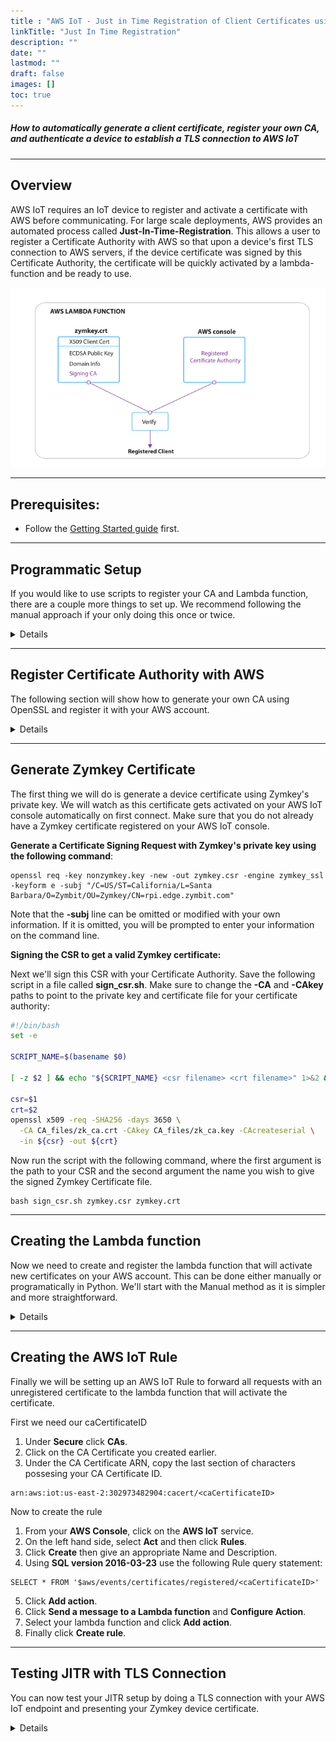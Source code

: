 ```yaml
---
title : "AWS IoT - Just in Time Registration of Client Certificates using Lambda functions"
linkTitle: "Just In Time Registration"
description: ""
date: ""
lastmod: ""
draft: false
images: []
toc: true
---
```


##### How to automatically generate a client certificate, register your own CA, and authenticate a device to establish a TLS connection to AWS IoT

---

## Overview

AWS IoT requires an IoT device to register and activate a certificate with AWS before communicating. For large scale deployments, AWS provides an automated process called **Just-In-Time-Registration**. This allows a user to register a Certificate Authority with AWS so that upon a device's first TLS connection to AWS servers, if the device certificate was signed by this Certificate Authority, the certificate will be quickly activated by a lambda-function and be ready to use.

![AWS-IoT-JITR-graphic-2](aws-iot-jitr.png)

---

## Prerequisites:

* Follow the [Getting Started guide](https://docs.zymbit.com/quickstart/getting-started/) first.

---

## Programmatic Setup

If you would like to use scripts to register your CA and Lambda function, there are a couple more things to set up. We recommend following the manual approach if your only doing this once or twice.

<details>

<summary>Details</summary>

<br>

Follow these instructions to set up the [boto3 module](http://boto3.readthedocs.io/en/latest/guide/quickstart.html) for Python:


The boto3 module authenticates with AWS based on a IAM Access ID and Secret Key. The boto3 tutorial will ask you to setup an IAM user, here are some instructions on how to do so:

1. From the **AWS console**, choose the **IAM service**.
2. Go to **Users** and select **Add User** 
3. Choose a **username** and check the **Programmatic access box**
4. For simplicity, choose **Attach existing policies directly** and select **AdministratorAccess**
5. If you wish to better manage your IAM credentials, feel free to customize your Access Policy.
6. Click **Review** and then **Create User**
7. **Save the Access ID and Secret Key** and **follow the boto3 guide**.

</details>

---

## Register Certificate Authority with AWS

The following section will show how to generate your own CA using OpenSSL and register it with your AWS account.

<details>

<summary>Details</summary>

<br>

### Create CA

**Copy the lines below into a script called mk_ca.sh.**
```bash 
#!/bin/bash
set -e
mkdir CA_files
cd CA_files

openssl ecparam -genkey -name prime256v1 -out zk_ca.key
OPENSSL_CONF=/etc/ssl/openssl.cnf openssl req \
  -x509 -new -SHA256 -nodes -key zk_ca.key \
  -days 3650 -out zk_ca.crt \
  -subj "/C=US/ST=California/L=Santa Barbara/O=Zymkey/CN=zymkey-verify.zymbit.com.dev"

cp zk_ca.crt zk_ca.pem
``` 
**You can then run the script in the command line by being in the same directory with the following command:**

	bash mk_ca.sh
**The script will create a directory called CA_files and a couple of files:**
	zk_ca.key: Private key for the created CA, will be supplied to OpenSSL for signing CSRs.
	zk_ca.pem: PEM formatted certificate for the CA
	zk_ca.crt: Same file as zk_ca.pem

---

### Register CA with AWS

**Manually**:

1. From the **AWS IoT console** select **Secure** then **CA** and then click **Register**
2. Click **register CA**
3. Follow the directions on the following screen to create a verification certificate.
4. When signing the verification certificate with your CA in **Step 4** run the following command:
		
		openssl x509 -req -in verificationCert.csr -CA CA_files/zk_ca.pem -CAkey CA_files/zk_ca.key -CAcreateserial -out verificationCert.crt -days 500 -sha256
	Note that if you a different CA and not the demo one we generated, to change the **-CA** and **-CAkey** paths appropriately.

5. Click **Select CA certificate** and point to the correct **.pem file**. If you use the OpenSSL generated SSL point to **CA_files/zk_ca.pem**
6. Click **Select verification certificate** and point to **verificationCert.crt** which was created in Step 4.
7. Select **Active CA certificate** and **Enable auto-registration of device certificates** 

---
**Programatically:**
The following python script will **automatically create a verification cert with a registration code** and **automatically active your Certificate Authority**. While it may look a bit intimidating, all you have to worry about is the **very last line**, where you can **change to point to your CA files**.

```python 
import OpenSSL
import boto3
import os

def gen_AWS_verification_csr(registrationCode):
	key = OpenSSL.crypto.PKey()
	key.generate_key(OpenSSL.crypto.TYPE_RSA, 2048)
	req = OpenSSL.crypto.X509Req()
	req.get_subject().CN = registrationCode
	req.set_pubkey(key)
	req.sign(key, "sha256")	
	return OpenSSL.crypto.dump_certificate_request(OpenSSL.crypto.FILETYPE_PEM, req)

def sign_CSR_with_CA(verification_csr, CA_cert_path, CA_key_path):
	ca_cert = OpenSSL.crypto.load_certificate(OpenSSL.crypto.FILETYPE_PEM, open(CA_cert_path).read())
	ca_key = OpenSSL.crypto.load_privatekey(OpenSSL.crypto.FILETYPE_PEM, open(CA_key_path).read())
	req = OpenSSL.crypto.load_certificate_request(OpenSSL.crypto.FILETYPE_PEM, verification_csr)
	cert = OpenSSL.crypto.X509()
	cert.set_subject(req.get_subject())
	cert.set_serial_number(1)
	cert.gmtime_adj_notBefore(0)
	cert.gmtime_adj_notAfter(24 * 60 * 60)
	cert.set_issuer(ca_cert.get_subject())
	cert.set_pubkey(req.get_pubkey())
	cert.sign(ca_key, "sha256")
	return OpenSSL.crypto.dump_certificate(OpenSSL.crypto.FILETYPE_PEM, cert)

def register_CA_AWS(CA_cert_path, CA_key_path):
	client = boto3.client('iot')
	
	response = client.get_registration_code()
	registration_key = response['registrationCode']
	
	verification_pem = gen_AWS_verification_csr(registrationCode=registration_key)
	verification_cert = sign_CSR_with_CA(verification_csr=verification_pem, CA_cert_path=CA_cert_path, CA_key_path=CA_key_path)
	
	response = client.register_ca_certificate(
		caCertificate=open(CA_cert_path).read(),
		verificationCertificate=verification_cert,
		setAsActive=True,
		allowAutoRegistration=True
	)

	return response

register_CA_AWS(CA_cert_path='CA_files/zk_ca.crt', CA_key_path='CA_files/zk_ca.key')	
```
**Copy the above lines into a file called activate_aws_ca.py and run with the following command:**
	
	python activate_aws_ca.py

</details>

---

## Generate Zymkey Certificate

The first thing we will do is generate a device certificate using Zymkey's private key. We will watch as this certificate gets activated on your AWS IoT console automatically on first connect. Make sure that you do not already have a Zymkey certificate registered on your AWS IoT console.

**Generate a Certificate Signing Request with Zymkey's private key using the following command**:
	
	openssl req -key nonzymkey.key -new -out zymkey.csr -engine zymkey_ssl -keyform e -subj "/C=US/ST=California/L=Santa Barbara/O=Zymbit/OU=Zymkey/CN=rpi.edge.zymbit.com"

Note that the **-subj** line can be omitted or modified with your own information. If it is omitted, you will be prompted to enter your information on the command line.

**Signing the CSR to get a valid Zymkey certificate:**

Next we'll sign this CSR with your Certificate Authority. Save the following script in a file called **sign_csr.sh**. Make sure to change the **-CA** and **-CAkey** paths to point to the private key and certificate file for your certificate authority: 
```bash
#!/bin/bash
set -e

SCRIPT_NAME=$(basename $0)

[ -z $2 ] && echo "${SCRIPT_NAME} <csr filename> <crt filename>" 1>&2 && exit 1

csr=$1
crt=$2
openssl x509 -req -SHA256 -days 3650 \
  -CA CA_files/zk_ca.crt -CAkey CA_files/zk_ca.key -CAcreateserial \
  -in ${csr} -out ${crt}
```
Now run the script with the following command, where the first argument is the path to your CSR and the second argument the name you wish to give the signed Zymkey Certificate file.
	
	bash sign_csr.sh zymkey.csr zymkey.crt

---

## Creating the Lambda function

Now we need to create and register the lambda function that will activate new certificates on your AWS account. This can be done either manually or programatically in Python. We'll start with the Manual method as it is simpler and more straightforward.

<details>

<summary>Details</summary>

<br>

**Manually:**
1. From your **AWS console**, sign in [here](https://aws.amazon.com/console/), choose the **Lambda** service.
2. From the **Lambda console**, click on the orange **Create Function** button.
3. Click the **Author from Scratch** button.
4. Choose an appropriate **function name** and **description**. We will be using **Node.js 12.x** for the runtime environment.
5. Click **Create function**.
6. Copy the default JITR code from AWS located [here](https://github.com/awslabs/aws-iot-examples/blob/master/justInTimeRegistration/deviceActivation.js) into **index.js** under Function code (If pasting doesn't work in their IDE, try Shift+Insert). Make sure that you **change the region defined in the code** to the appropriate value.
7. Now scroll to the top and click the **Permissions** tab.
8. Under **Execution role**, click **Edit**.
9. There should be an existing role listed under Existing role. Click the blue title **View the role on the IAM console.**
10. This should take you to the IAM console. Click **Attach policies**
11. Click **Create policy**, then the **JSON** tab.
12. Input the following policy
```
{ 
   "Version":"2012-10-17",
   "Statement":[ 
      { 
         "Effect":"Allow",
         "Action":[  
            "logs:CreateLogGroup",
            "logs:CreateLogStream",
            "logs:PutLogEvents"
         ],
         "Resource":"arn:aws:logs:*:*:*"
      },
      { 
         "Effect":"Allow",
         "Action":[  
            "iot:UpdateCertificate",
            "iot:CreatePolicy",
            "iot:AttachPrincipalPolicy"
         ],
         "Resource":"*"
      }
   ]
}
```
13. Click **Review policy**.
14. Give the policy an appropriate name (maybe JITR) and click **Create policy**.
15. On the left hand bar, click **Roles**.
16. Click on your lambda role name. It should start with the function name you defined in step 4, followed by role, then some random characters.
17. Click **Attach policies**.
18. Click the box next to the policy we just created in step 14.
19. Click **Attach policy**.
20. Click the X to the right of the old policy titled **AWSLambdaBasicExecutionRole**, and click **Detach**.

**Programatically:**
The creation of an AWS lambda function through python scripts is a little more intricate than the manual proccess and will need to be divided into numerous parts. The creation of the lambda function will be divided into these steps:

1. Creating a new IAM role for the lambda function.
2. Creating a new Policy for this IAM role.
3. Attaching the Policy to the IAM role.
4. Create the lambda function, attaching the IAM role to this function. 

<details="Details">

#### Creating IAM Role for the Lambda function

The first thing we need to do is create an IAM Role. This role gives the Lambda function permission to execute and perform its registration of new certificates.

**Creating this IAM role furthermore requires you to specify 2 things**:

**IAM Trust Document**: This is a document that details what AWS resources are allowed to assume this IAM role. Below is an example IAM trust document we will use that allows lambda services to assume this JITR role. Save the document in a file called **trust_document.txt**.
```	
{
  "Version": "2012-10-17",
  "Statement": [
    {
      "Effect": "Allow",
      "Principal": {
        "Service": "lambda.amazonaws.com"
      },
      "Action": "sts:AssumeRole"
    }
  ]
}
```
**Role Policy**: This is a document describing what actions an IAM role may take. This policy is created and then attached to whatever role you wish. The following policy will allow the JITR role to create AWS logs as well as register/activate new certificates and attach policies to them. Save the document in a file called **policy_document.txt**.
```
{ 
   "Version":"2012-10-17",
   "Statement":[ 
      { 
         "Effect":"Allow",
         "Action":[  
            "logs:CreateLogGroup",
            "logs:CreateLogStream",
            "logs:PutLogEvents"
         ],
         "Resource":"arn:aws:logs:*:*:*"
      },
      { 
         "Effect":"Allow",
         "Action":[  
            "iot:UpdateCertificate",
            "iot:CreatePolicy",
            "iot:AttachPrincipalPolicy"
         ],
         "Resource":"*"
      }
   ]
}
``` 

Finally, this is the python code that will take care of the creation of the IAM role. The first thing it does is create an IAM role with the specified Trust settings. Then it creates an IAM policy with the aforementioned policy settings. Finally it will attach the policy to the role. This role will be used by the JITR lambda. **By default it'll read the two documents trust_document.txt and policy_document.txt from the same directory that the code is executed in. So save the python script in a file called create_jitr_lambda.py in the same directory as these files, or modify the path to these files in the code. They can be either relative or absolute**
```python
import boto3
	
iam_client = boto3.client('IAM')
with open('trust_document.txt') as trust_role:
	trust_document = trust_role.read()

with open('policy_document.txt') as policy:
	policy_document = policy.read()

# Creating the IAM role with the specified Trust 
create_role_response = iam_client.create_role(
	RoleName='jitr_role',
	AssumeRolePolicyDocument=trust_document,
	Description='AWS Role given to the JITR lambda'
)

# Creating the IAM policy with the specified P
create_policy_resopnse = iam_client.create_policy(
	PolicyName=policy_name,
	PolicyDocument=policy_document,
	Description'Policy that allows JITR lambda to execute actions.'
)	
	
# Attaching the IAM policy to the IAM role	
attach_response = iam_client.attach_role_policy(
	RoleName=role_name,
	PolicyArn=create_policy_response['Policy']['Arn']
)
```
**After saving the code in a file called create_jitr_lambda.py, you can execute by running the following command:**

	python create_jitr_lambda.py

##### Creating Lambda function

The lambda function will then be created with the following script. The code for the lambda function will be in a zipped file named **jitr_lambda.zip**. Download the lambda code [here](https://github.com/awslabs/aws-iot-examples/blob/master/justInTimeRegistration/deviceActivation.js) **and make sure to modify the region-name in the code to your approrpiate region**. 

Next, zip up the code in a file called **jitr_lambda.zip** and keep it in the same directory as the following python script.
```python
#Download the zip file with the lambda code and save it in the same directory as this script.
with open('jitr_lambda.zip', mode='rb') as file:   
	filecontent = file.read()

lambda_client = boto3.client('lambda')
create_lambda_response = lambda_client.create_function(
	FunctionName='jitr-lambda',
	Runtime='nodejs4.3',
	#By appending this script unto create_jitr_lambda.py you do not need to find the role_ARN, as it will already be stored in this object.
	Role=attach_response['Arn']
	Handler='index.handler	',
	Code={
		'ZipFile': filecontent
	},
	Description='Lambda function for Just-in-time-Registration',
)	
```
**Note that this script requires the Role ARN for the IAM role you just created. If you append this script to the file create_jitr_lambda.py, it will already be included in the response from attaching the policy to the jitr_role, and you won't have to do anything.**
```python
#Do not copy and run these lines, this is just showing where the role_ARN was taken from
attach_response = iam_client.attach_role_policy(
	RoleName=role_name,
	PolicyArn=create_policy_response['Policy']['Arn']
)
role_ARN = attach_response['Arn']
```
**Otherwise, if you don't wish to append the following script to the create_jitr_lambda.py, here is how you can find the appropriate role_arn**:
1. From your **AWS Console** choose the **IAM service**.
2. On the **left hand bar**, click on **Roles**
3. Select the role titled **jitr_role**.
4. Copy the section following **Role ARN**
5. In the following python script, replace: **Role=attach_resopnse['Arn']** with **Role=the_correct_role_arn**

Save the script in an appropriate location, and run it.

</details>

</details>

---

## Creating the AWS IoT Rule

Finally we will be setting up an AWS IoT Rule to forward all requests with an unregistered certificate to the lambda function that will activate the certificate.

First we need our caCertificateID
1. Under **Secure** click **CAs**.
2. Click on the CA Certificate you created earlier.
3. Under the CA Certificate ARN, copy the last section of characters possesing your CA Certificate ID.
```
arn:aws:iot:us-east-2:302973482904:cacert/<caCertificateID>
```


Now to create the rule
1. From your **AWS Console**, click on the **AWS IoT** service. 
2. On the left hand side, select **Act** and then click **Rules**.
3. Click **Create** then give an appropriate Name and Description.
4. Using **SQL version 2016-03-23** use the following Rule query statement:
```
SELECT * FROM '$aws/events/certificates/registered/<caCertificateID>' 
```
5. Click **Add action**.
6. Click **Send a message to a Lambda function** and **Configure Action**.
7. Select your lambda function and click **Add action**.
8. Finally click **Create rule**.
---

## Testing JITR with TLS Connection

You can now test your JITR setup by doing a TLS connection with your AWS IoT endpoint and presenting your Zymkey device certificate. 

<details>

<summary>Details</summary>

<br>

**The first thing to do is to look for your AWS endpoint.**
1. From the **AWS IoT console screen**, click on the gear that says **Settings** on the left hand bar.
2. Copy the link in the **Custom Endpoint** box.
3. Now on the **left hand bar**, click on the **Test** option.
4. Under **Subscribe** and **Subscription Topic**, type in **hello/world**.
5. Test your TLS connection with the following **CURL** command pointing to your **CA file** and your **Zymkey certificate**:

6. Use **CURL** to test your TLS connection, **pointing to your CA file**:	

	   	curl --tlsv1.2 --cacert zk_ca.pem --cert zymkey.crt --key nonzymkey.key --engine zymkey_ssl --key-type ENG -v -X POST -d "{ \"hello\": \"world\"}" "https://endpoint.iot.region.amazonaws.com:8443/topics/hello/world"

The TLS connection should go through, and you should see something like this in your command line:

![curl|690x122](../jitr-curl.png)

On first connection TLS connection, the TLS handshake should finish, but you should receive empty response from server:

![response_empty](../jitr-empty.png)

On second TLS connection, you will see that the certifiacte is registered and you will get a correct response:

![response_forbidden](../jitr-forbidden.png)

You can also check under your certifiactes in your AWS IoT console to see that the new certifciacte is indeed registered. Getting a non-empty response indicates that the certificate is indeed registerd on you AWS account. However, even though the certificate is activated, it does not have a valid policy granting it permission to publish data to your AWS IoT account, which results in the **forbidden** response. Fortunately you can always **modify the jitr lambda function** to attach an **appropriate policy to the certificate upon registration/activation** if you wish to do so.

</details>
